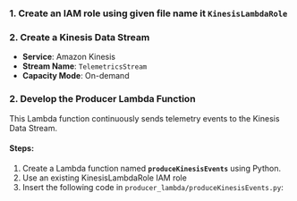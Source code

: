 ### 1. Create an IAM role using given file name it **`KinesisLambdaRole`**
### 2. Create a Kinesis Data Stream

- **Service**: Amazon Kinesis
- **Stream Name**: `TelemetricsStream`
- **Capacity Mode**: On-demand

### 2. Develop the Producer Lambda Function

This Lambda function continuously sends telemetry events to the Kinesis Data Stream.

#### Steps:
1. Create a Lambda function named **`produceKinesisEvents`** using Python.
2. Use an existing KinesisLambdaRole IAM role 
3. Insert the following code in `producer_lambda/produceKinesisEvents.py`:
